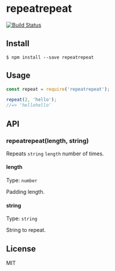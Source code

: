 # repeatrepeat

[![Build Status](https://travis-ci.org/agarrharr/repeatrepeat.svg?branch=master)](https://travis-ci.org/agarrharr/repeatrepeat)

## Install

```
$ npm install --save repeatrepeat
```

## Usage

```js
const repeat = require('repeatrepeat');

repeat(2, 'hello');
//=> 'hellohello'
```

## API

### repeatrepeat(length, string)

Repeats `string` `length` number of times.

#### length

Type: `number`

Padding length.

#### string

Type: `string`

String to repeat.

## License

MIT
